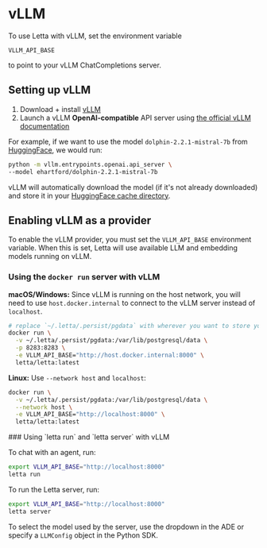 # vLLM

<Tip>
  To use Letta with vLLM, set the environment variable 

  `VLLM_API_BASE`

   to point to your vLLM ChatCompletions server.
</Tip>

## Setting up vLLM

1. Download + install [vLLM](https://docs.vllm.ai/en/latest/getting_started/installation.html)
2. Launch a vLLM **OpenAI-compatible** API server using [the official vLLM documentation](https://docs.vllm.ai/en/latest/getting_started/quickstart.html)

For example, if we want to use the model `dolphin-2.2.1-mistral-7b` from [HuggingFace](https://huggingface.co/ehartford/dolphin-2.2.1-mistral-7b), we would run:

```sh
python -m vllm.entrypoints.openai.api_server \
--model ehartford/dolphin-2.2.1-mistral-7b
```

vLLM will automatically download the model (if it's not already downloaded) and store it in your [HuggingFace cache directory](https://huggingface.co/docs/datasets/cache).

## Enabling vLLM as a provider

To enable the vLLM provider, you must set the `VLLM_API_BASE` environment variable. When this is set, Letta will use available LLM and embedding models running on vLLM.

### Using the `docker run` server with vLLM

**macOS/Windows:**
Since vLLM is running on the host network, you will need to use `host.docker.internal` to connect to the vLLM server instead of `localhost`.

```bash
# replace `~/.letta/.persist/pgdata` with wherever you want to store your agent data
docker run \
  -v ~/.letta/.persist/pgdata:/var/lib/postgresql/data \
  -p 8283:8283 \
  -e VLLM_API_BASE="http://host.docker.internal:8000" \
  letta/letta:latest
```

**Linux:**
Use `--network host` and `localhost`:

```bash
docker run \
  -v ~/.letta/.persist/pgdata:/var/lib/postgresql/data \
  --network host \
  -e VLLM_API_BASE="http://localhost:8000" \
  letta/letta:latest
```

<Accordion icon="square-terminal" title="CLI (pypi only)">
  ### Using `letta run` and `letta server` with vLLM

  To chat with an agent, run:

  ```bash
  export VLLM_API_BASE="http://localhost:8000"
  letta run
  ```

  To run the Letta server, run:

  ```bash
  export VLLM_API_BASE="http://localhost:8000"
  letta server
  ```

  To select the model used by the server, use the dropdown in the ADE or specify a `LLMConfig` object in the Python SDK.
</Accordion>
